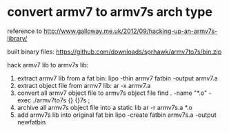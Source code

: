 convert armv7 to armv7s arch type
================================

reference to http://www.galloway.me.uk/2012/09/hacking-up-an-armv7s-library/

built binary files: https://github.com/downloads/sprhawk/armv7to7s/bin.zip


hack armv7 lib to armv7s lib:

1. extract armv7 lib from a fat bin:
    lipo -thin armv7 fatbin -output armv7.a
2. extract object file from armv7 lib:
    ar -x armv7.a 
3. convert all armv7 object file to armv7s object file
    find . -name "*.o" -exec ./armv7to7s {} {}7s \;
4. archive all armv7s object file into a static lib
    ar -r armv7s.a *.o
5. add armv7s lib into original fat bin
    lipo -create fatbin armv7s.a -output newfatbin


